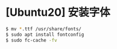 # [Ubuntu20] 安装字体

```bash
$ mv *.ttf /usr/share/fonts/
$ sudo apt install fontconfig
$ sudo fc-cache -fv

```
